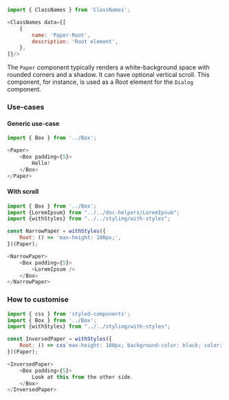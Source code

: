 ```js noeditor
import { ClassNames } from 'ClassNames';

<ClassNames data={[
    {
        name: 'Paper-Root',
        description: 'Root element',
    },
]}/>
```

The `Paper` component typically renders a white-background space with rounded corners and a shadow. It can have optional vertical scroll. This component, for instance, is used as a Root element for the `Dialog` component.

### Use-cases

#### Generic use-case

```js
import { Box } from '../Box';

<Paper>
    <Box padding={5}>
        Hello!
    </Box>
</Paper>
```

#### With scroll

```js
import { Box } from '../Box';
import {LoremIpsum} from "../../doc-helpers/LoremIpsum";
import {withStyles} from "../../styling/with-styles";

const NarrowPaper = withStyles({
    Root: () => 'max-height: 100px;',
})(Paper);

<NarrowPaper>
    <Box padding={5}>
        <LoremIpsum />
    </Box>
</NarrowPaper>
```

### How to customise

```js
import { css } from 'styled-components';
import { Box } from '../Box';
import {withStyles} from "../../styling/with-styles";

const InversedPaper = withStyles({
    Root: () => css`max-height: 100px; background-color: black; color: white;`,
})(Paper);

<InversedPaper>
    <Box padding={5}>
        Look at this from the other side.
    </Box>
</InversedPaper>
```
